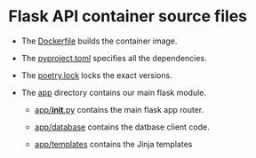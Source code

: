 # Flask API container source files

 * The [Dockerfile](Dockerfile) builds the container image.

 * The [pyproject.toml](pyproject.toml) specifies all the dependencies.

 * The [poetry.lock](poetry.lock) locks the exact versions.

 * The [app](app) directory contains our main flask module.

   * [app/__init__.py](app/__init__.py) contains the main flask app router.

   * [app/database](app/database.py) contains the datbase client code.
   
   * [app/templates](app/templates) contains the Jinja templates
